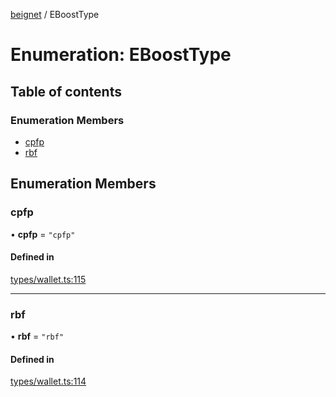 [beignet](../README.md) / EBoostType

# Enumeration: EBoostType

## Table of contents

### Enumeration Members

- [cpfp](EBoostType.md#cpfp)
- [rbf](EBoostType.md#rbf)

## Enumeration Members

### cpfp

• **cpfp** = ``"cpfp"``

#### Defined in

[types/wallet.ts:115](https://github.com/synonymdev/beignet/blob/7c83290/src/types/wallet.ts#L115)

___

### rbf

• **rbf** = ``"rbf"``

#### Defined in

[types/wallet.ts:114](https://github.com/synonymdev/beignet/blob/7c83290/src/types/wallet.ts#L114)

